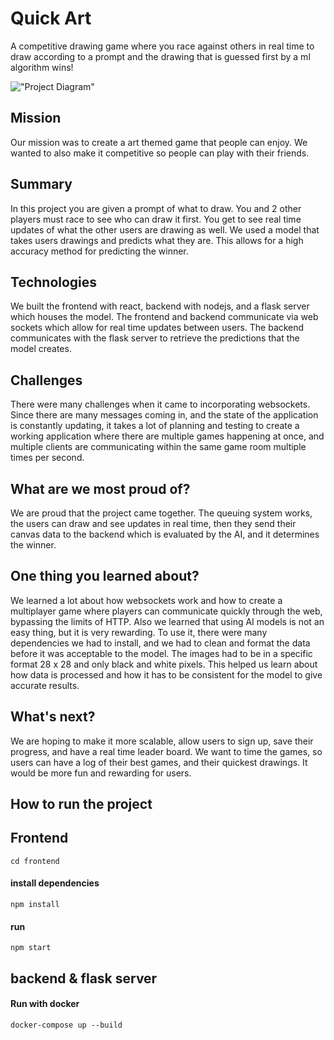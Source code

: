 # Quick Art
A competitive drawing game where you race against others in real time to draw according to a prompt and the drawing that is guessed first by a ml algorithm wins! 

!["Project Diagram"](https://d112y698adiu2z.cloudfront.net/photos/production/software_photos/002/569/601/datas/gallery.jpg)
## Mission
Our mission was to create a art themed game that people can enjoy. We wanted to also make it competitive so people can play with their friends. 
## Summary
In this project you are given a prompt of what to draw. You and 2 other players must race to see who can draw it first. You get to see real time updates of what the other users are drawing as well. We used a model that takes users drawings and predicts what they are. This allows for a high accuracy method for predicting the winner.
## Technologies
We built the frontend with react, backend with nodejs, and a flask server which houses the model. The frontend and backend communicate via web sockets which allow for real time updates between users. The backend communicates with the flask server to retrieve the predictions that the model creates.
## Challenges
There were many challenges when it came to incorporating websockets. Since there are many messages coming in, and the state of the application is constantly updating, it takes a lot of planning and testing to create a working application where there are multiple games happening at once, and multiple clients are communicating within the same game room multiple times per second.
## What are we most proud of?
We are proud that the project came together. The queuing system works, the users can draw and see updates in real time, then they send their canvas data to the backend which is evaluated by the AI, and it determines the winner.
## One thing you learned about?
We learned a lot about how websockets work and how to create a multiplayer game where players can communicate quickly through the web, bypassing the limits of HTTP. Also we learned that using AI models is not an easy thing, but it is very rewarding. To use it, there were many dependencies we had to install, and we had to clean and format the data before it was acceptable to the model. The images had to be in a specific format 28 x 28 and only black and white pixels. This helped us learn about how data is processed and how it has to be consistent for the model to give accurate results.
## What's next?
We are hoping to make it more scalable, allow users to sign up, save their progress, and have a real time leader board. We want to time the games, so users can have a log of their best games, and their quickest drawings. It would be more fun and rewarding for users.

## How to run the project

## Frontend
    cd frontend
#### install dependencies
    npm install
#### run
    npm start

## backend & flask server

#### Run with docker
    docker-compose up --build
